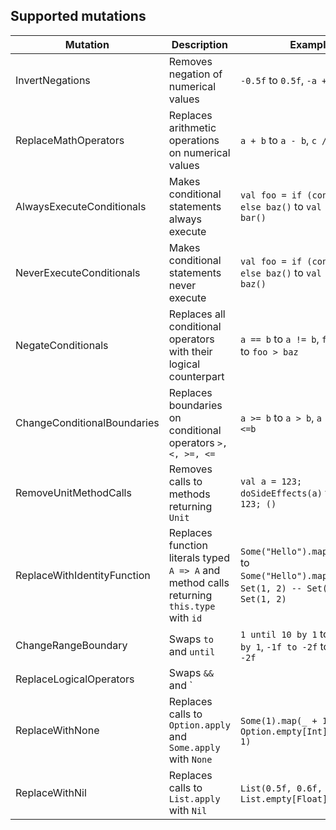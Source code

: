 ## Supported mutations

Mutation | Description | Example
---|--------|------------
InvertNegations | Removes negation of numerical values | `-0.5f` to `0.5f`, `-a + 1` to `a + 1`
ReplaceMathOperators | Replaces arithmetic operations on numerical values | `a + b` to `a - b`, `c / d` to `c * d`
AlwaysExecuteConditionals | Makes conditional statements always execute | `val foo = if (cond()) bar() else baz()` to `val foo = bar()`
NeverExecuteConditionals | Makes conditional statements never execute | `val foo = if (cond()) bar() else baz()` to `val foo = baz()`
NegateConditionals | Replaces all conditional operators with their logical counterpart | `a == b` to `a != b`, `foo <= baz` to `foo > baz` 
ChangeConditionalBoundaries | Replaces boundaries on conditional operators `>, <, >=, <=` | `a >= b` to `a > b`, `a < b` to `a <=b`
RemoveUnitMethodCalls | Removes calls to methods returning `Unit` | `val a = 123; doSideEffects(a)` to `val a = 123; ()`
ReplaceWithIdentityFunction | Replaces function literals typed `A => A` and method calls returning `this.type` with `id` | `Some("Hello").map(_ + "!")` to `Some("Hello").map(identity)`, `Set(1, 2) -- Set(1)` to `Set(1, 2)`
ChangeRangeBoundary | Swaps `to` and `until` | `1 until 10 by 1` to `1 to 10 by 1`, `-1f to -2f` to `-1f until -2f`
ReplaceLogicalOperators | Swaps `&&` and `||` operators on boolean values | `a && b` to `a || b`
ReplaceWithNone | Replaces calls to `Option.apply` and `Some.apply` with `None` | `Some(1).map(_ + 1)` to `Option.empty[Int].map(_ + 1)`
ReplaceWithNil | Replaces calls to `List.apply` with `Nil` | `List(0.5f, 0.6f, 0.7f)` to `List.empty[Float]`


